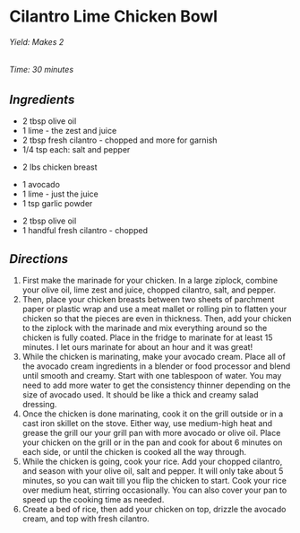 #   Cilantro Lime Chicken Bowl

######  Yield:  Makes 2
######  Time:   30 minutes

##  *Ingredients*
- 2 tbsp olive oil
- 1 lime - the zest and juice
- 2 tbsp fresh cilantro - chopped and more for garnish
- 1/4 tsp each: salt and pepper
<!---->
- 2 lbs chicken breast
<!---->
- 1 avocado
- 1 lime - just the juice
- 1 tsp garlic powder
<!---->
- 2 tbsp olive oil
- 1 handful fresh cilantro - chopped

##  *Directions*
1. First make the marinade for your chicken. In a large ziplock, combine your olive oil,
    lime zest and juice, chopped cilantro, salt, and pepper.
2. Then, place your chicken breasts between two sheets of parchment paper or plastic wrap and use a 
    meat mallet or rolling pin to flatten your chicken so that the pieces are even in thickness. 
    Then, add your chicken to the ziplock with the marinade and mix everything around so the chicken is 
    fully coated. Place in the fridge to marinate for at least 15 minutes. I let ours marinate for about 
    an hour and it was great!
3. While the chicken is marinating, make your avocado cream. Place all of the avocado cream ingredients 
    in a blender or food processor and blend until smooth and creamy. Start with one tablespoon of water. 
    You may need to add more water to get the consistency thinner depending on the size of avocado used. 
    It should be like a thick and creamy salad dressing.
4. Once the chicken is done marinating, cook it on the grill outside or in a cast iron skillet on the stove.
    Either way, use medium-high heat and grease the grill our your grill pan with more avocado or olive oil. 
    Place your chicken on the grill or in the pan and cook for about 6 minutes on each side, or until 
    the chicken is cooked all the way through.
5. While the chicken is going, cook your rice. Add your chopped cilantro, and season with your olive oil, salt and pepper. It will only take about 5 minutes, so you can
    wait till you flip the chicken to start. Cook your rice over medium heat, stirring occasionally.
    You can also cover your pan to speed up the cooking time as needed.
6. Create a bed of rice, then add your chicken on top, drizzle the avocado cream, and top with fresh cilantro.